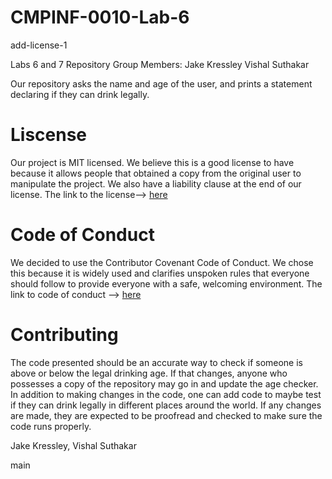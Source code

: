 # CMPINF-0010-Lab-6
add-license-1

Labs 6 and 7 Repository
Group Members:
Jake Kressley
Vishal Suthakar

Our repository asks the name and age of the user, and prints a statement declaring if they can drink legally.

# Liscense

Our project is MIT licensed. We believe this is a good license to have because it allows people that obtained a copy from the original user to manipulate the project. We also have a liability clause at the end of our license. The link to the license--> [here](https://jupyterhub.sci.pitt.edu/hub/user-redirect/lab/tree/CMPINF-0010-Lab-6/LICENCE)

# Code of Conduct

We decided to use the Contributor Covenant Code of Conduct. We chose this because it is widely used and clarifies unspoken rules that everyone should follow to provide everyone with a safe, welcoming environment. The link to code of conduct --> [here](https://jupyterhub.sci.pitt.edu/hub/user-redirect/lab/tree/CMPINF-0010-Lab-6/CODE_OF_CONDUCT.md)

# Contributing

The code presented should be an accurate way to check if someone is above or below the legal drinking age. If that changes, anyone who possesses a copy of the repository may go in and update the age checker. In addition to making changes in the code, one can add code to maybe test if they can drink legally in different places around the world. If any changes are made, they are expected to be proofread and checked to make sure the code runs properly.

Jake Kressley,
Vishal Suthakar

main
